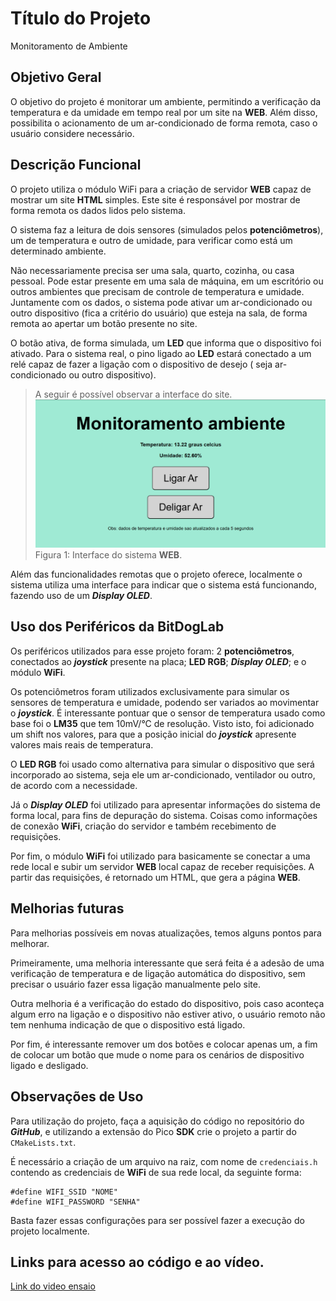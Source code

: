 # Título do Projeto

Monitoramento de Ambiente

## Objetivo Geral  

O objetivo do projeto é monitorar um ambiente, permitindo a verificação da temperatura e da umidade em tempo real por um site na **WEB**. Além disso, possibilita o acionamento de um ar-condicionado de forma remota, caso o usuário considere necessário.

## Descrição Funcional  
O projeto utiliza o módulo WiFi para a criação de servidor **WEB** capaz de mostrar um site **HTML** simples. Este site é responsável por mostrar de forma remota os dados lidos pelo sistema.

O sistema faz a leitura de dois sensores (simulados pelos **potenciômetros**), um de temperatura e outro de umidade, para verificar como está um determinado ambiente.

Não necessariamente precisa ser uma sala, quarto, cozinha, ou casa pessoal. Pode estar presente em uma sala de máquina, em um escritório ou outros ambientes que precisam de controle de temperatura e umidade.
Juntamente com os dados, o sistema pode ativar um ar-condicionado ou outro dispositivo (fica a critério do usuário) que esteja na sala, de forma remota ao apertar um botão presente no site.

O botão ativa, de forma simulada, um **LED** que informa que o dispositivo foi ativado. Para o sistema real, o pino ligado ao **LED** estará conectado a um relé capaz de fazer a ligação com o dispositivo de desejo ( seja ar-condicionado ou outro dispositivo).

> A seguir é possível observar a interface do site.
> ![site](./assets/site.png)
> Figura 1: Interface do sistema **WEB**.

Além das funcionalidades remotas que o projeto oferece, localmente o sistema utiliza uma interface para indicar que o sistema está funcionando, fazendo uso de um ***Display OLED***.

## Uso dos Periféricos da BitDogLab

Os periféricos utilizados para esse projeto foram: 2 **potenciômetros**, conectados ao ***joystick*** presente na placa; **LED RGB**; ***Display OLED***; e o módulo **WiFi**.

Os potenciômetros foram utilizados exclusivamente para simular os sensores de temperatura e umidade, podendo ser variados ao movimentar o ***joystick***. É interessante pontuar que o sensor de temperatura usado como base foi o **LM35** que tem 10mV/°C de resolução. Visto isto, foi adicionado um shift nos valores, para que a posição inicial do ***joystick*** apresente valores mais reais de temperatura.

O **LED RGB** foi usado como alternativa para simular o dispositivo que será incorporado ao sistema, seja ele um ar-condicionado, ventilador ou outro, de acordo com a necessidade.

Já o ***Display OLED*** foi utilizado para apresentar informações do sistema de forma local, para fins de depuração do sistema. Coisas como informações de conexão **WiFi**, criação do servidor e também recebimento de requisições.

Por fim, o módulo **WiFi** foi utilizado para basicamente se conectar a uma rede local e subir um servidor **WEB** local capaz de receber requisições. A partir das requisições, é retornado um HTML, que gera a página **WEB**.

## Melhorias futuras

Para melhorias possíveis em novas atualizações, temos alguns pontos para melhorar.

Primeiramente, uma melhoria interessante que será feita é a adesão de uma verificação de temperatura e de ligação automática do dispositivo, sem precisar o usuário fazer essa ligação manualmente pelo site.

Outra melhoria é a verificação do estado do dispositivo, pois caso aconteça algum erro na ligação e o dispositivo não estiver ativo, o usuário remoto não tem nenhuma indicação de que o dispositivo está ligado.

Por fim, é interessante remover um dos botões e colocar apenas um, a fim de colocar um botão que mude o nome para os cenários de dispositivo ligado e desligado.

## Observações de Uso

Para utilização do projeto, faça a aquisição do código no repositório do ***GitHub***, e utilizando a extensão do Pico **SDK** crie o projeto a partir do ``CMakeLists.txt``.

É necessário a criação de um arquivo na raiz, com nome de ``credenciais.h`` contendo as credenciais de **WiFi**  de sua rede local, da seguinte forma:

````
#define WIFI_SSID "NOME"
#define WIFI_PASSWORD "SENHA"
````

Basta fazer essas configurações para ser possível fazer a execução do projeto localmente.

## Links para acesso ao código e ao vídeo.  

[Link do video ensaio](https://youtu.be/tgz7Ovx1x6Q)